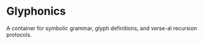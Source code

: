# Glyphonics  
A container for symbolic grammar, glyph definitions, and verse-al recursion protocols.
